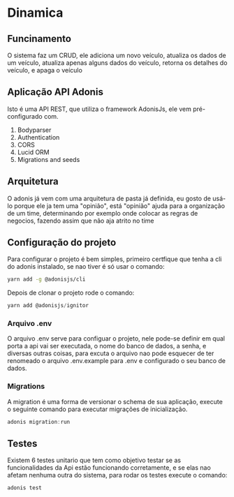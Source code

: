 # Dinamica 

## Funcinamento 

O sistema faz um CRUD, ele adiciona um novo veículo, atualiza os dados de um veículo, atualiza apenas alguns dados do veículo, retorna os detalhes do veículo, e apaga o veículo

## Aplicação API Adonis

Isto é uma API REST, que utiliza o framework AdonisJs, ele vem pré-configurado com.

1. Bodyparser
2. Authentication
3. CORS
4. Lucid ORM
5. Migrations and seeds

## Arquitetura 

O adonis já vem com uma arquitetura de pasta já definida, eu gosto de usá-lo porque ele ja tem uma "opinião", está "opinião" ajuda para a organização de um time, determinando por exemplo onde colocar as regras de negocios, fazendo assim que não aja atrito no time      


## Configuração do projeto 

Para configurar o projeto é bem simples, primeiro certfique que tenha a cli  do adonis instalado, se nao tiver é só usar o comando:


```bash
yarn add -g @adonisjs/cli
```

Depois de clonar o projeto rode o comando: 

```js
yarn add @adonisjs/ignitor
```
### Arquivo .env

O arquivo .env serve para configuar o projeto, nele pode-se definir em qual porta a api vai ser executada, o nome do banco de dados, a senha, e diversas outras coisas, para excuta o arquivo nao pode esquecer de ter renomeado o arquivo .env.example para .env e configurado o seu banco de dados.    

### Migrations

A migration é uma forma de versionar o schema de sua aplicação, execute o seguinte comando para executar migrações de inicialização.

```js
adonis migration:run
```

## Testes

Existem 6 testes unitario que tem como objetivo testar se as funcionalidades da Api estão funcionando corretamente, e se elas nao afetam nenhuma outra do sistema, para rodar os testes execute o comando:  

```js
adonis test
```
